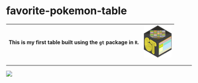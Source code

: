 # favorite-pokemon-table 
| This is my first table built using the `gt` package in `R`. | <img src="https://github.com/rstudio/hex-stickers/blob/master/thumbs/gt.png?raw=true" width="75px"> |
|-------------------------------------------------------------|----------------------------------------------------------------------------------------------------:|
---
![](images/pokemon-table.png)
